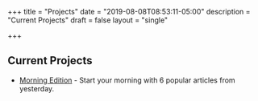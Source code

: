 +++
title = "Projects"
date = "2019-08-08T08:53:11-05:00"
description = "Current Projects"
draft = false
layout = "single"

+++

## Current Projects


* [Morning Edition](morningedition) - Start your morning with 6 popular articles from yesterday. 


